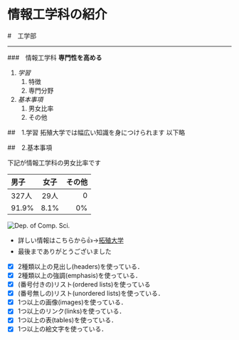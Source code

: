 # 情報工学科の紹介
<!-- Markdown記法を使って学科の紹介ページを作る -->

#　工学部
****
###　情報工学科
**専門性を高める**
1. *学習*
   1. 特徴
   1. 専門分野
1. *基本事項*
   1. 男女比率
   1. その他

##　1.学習
拓殖大学では幅広い知識を身につけられます  以下略

##　2.基本事項

下記が情報工学科の男女比率です

|男子|女子|その他|
|:---|:---:|---:|
| 327人 | 29人 | 0|
| 91.9% | 8.1%| 0%|

![Dep. of Comp. Sci.](https://feng.takushoku-u.ac.jp/albums/abm00004330.jpg "情報工学科")

- 詳しい情報はこちらから:+1:→[拓殖大学](http://www.takushoku-u.ac.jp "Takushoku University")
- 最後までありがとうございました
　

<!-- この部分より上に記述を追加して下のチェックボックスで確認する -->
- [x] 2種類以上の見出し(headers)を使っている．
- [x] 2種類以上の強調(emphasis)を使っている．
- [x] (番号付きの)リスト(ordered lists)を使っている
- [x] (番号無しの)リスト(unordered lists)を使っている．
- [x] 1つ以上の画像(images)を使っている．
- [x] 1つ以上のリンク(links)を使っている．
- [x] 1つ以上の表(tables)を使っている．
- [x] 1つ以上の絵文字を使っている．

